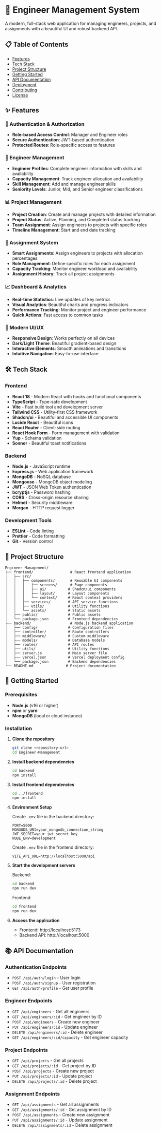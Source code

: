 # 🚀 Engineer Management System

A modern, full-stack web application for managing engineers, projects, and assignments with a beautiful UI and robust backend API.

## 📋 Table of Contents

- [Features](#-features)
- [Tech Stack](#-tech-stack)
- [Project Structure](#-project-structure)
- [Getting Started](#-getting-started)
- [API Documentation](#-api-documentation)
- [Deployment](#-deployment)
- [Contributing](#-contributing)
- [License](#-license)

## ✨ Features

### 🔐 Authentication & Authorization
- **Role-based Access Control**: Manager and Engineer roles
- **Secure Authentication**: JWT-based authentication
- **Protected Routes**: Role-specific access to features

### 👥 Engineer Management
- **Engineer Profiles**: Complete engineer information with skills and availability
- **Capacity Management**: Track engineer allocation and availability
- **Skill Management**: Add and manage engineer skills
- **Seniority Levels**: Junior, Mid, and Senior engineer classifications

### 📊 Project Management
- **Project Creation**: Create and manage projects with detailed information
- **Project Status**: Active, Planning, and Completed status tracking
- **Team Assignment**: Assign engineers to projects with specific roles
- **Timeline Management**: Start and end date tracking

### 🔗 Assignment System
- **Smart Assignments**: Assign engineers to projects with allocation percentages
- **Role Management**: Define specific roles for each assignment
- **Capacity Tracking**: Monitor engineer workload and availability
- **Assignment History**: Track all project assignments

### 📈 Dashboard & Analytics
- **Real-time Statistics**: Live updates of key metrics
- **Visual Analytics**: Beautiful charts and progress indicators
- **Performance Tracking**: Monitor project and engineer performance
- **Quick Actions**: Fast access to common tasks

### 🎨 Modern UI/UX
- **Responsive Design**: Works perfectly on all devices
- **Dark/Light Theme**: Beautiful gradient-based design
- **Interactive Elements**: Smooth animations and transitions
- **Intuitive Navigation**: Easy-to-use interface

## 🛠 Tech Stack

### Frontend
- **React 18** - Modern React with hooks and functional components
- **TypeScript** - Type-safe development
- **Vite** - Fast build tool and development server
- **Tailwind CSS** - Utility-first CSS framework
- **Shadcn/ui** - Beautiful and accessible UI components
- **Lucide React** - Beautiful icons
- **React Router** - Client-side routing
- **React Hook Form** - Form management with validation
- **Yup** - Schema validation
- **Sonner** - Beautiful toast notifications

### Backend
- **Node.js** - JavaScript runtime
- **Express.js** - Web application framework
- **MongoDB** - NoSQL database
- **Mongoose** - MongoDB object modeling
- **JWT** - JSON Web Token authentication
- **bcryptjs** - Password hashing
- **CORS** - Cross-origin resource sharing
- **Helmet** - Security middleware
- **Morgan** - HTTP request logger

### Development Tools
- **ESLint** - Code linting
- **Prettier** - Code formatting
- **Git** - Version control

## 📁 Project Structure

```
Engineer Management/
├── frontend/                 # React frontend application
│   ├── src/
│   │   ├── components/       # Reusable UI components
│   │   │   ├── screens/      # Page components
│   │   │   ├── ui/          # Shadcn/ui components
│   │   │   ├── layout/      # Layout components
│   │   │   └── context/     # React context providers
│   │   ├── services/        # API service functions
│   │   ├── utils/           # Utility functions
│   │   └── assets/          # Static assets
│   ├── public/              # Public assets
│   └── package.json         # Frontend dependencies
├── backend/                  # Node.js backend application
│   ├── config/              # Configuration files
│   ├── controller/          # Route controllers
│   ├── middleware/          # Custom middleware
│   ├── models/              # Database models
│   ├── routes/              # API routes
│   ├── utils/               # Utility functions
│   ├── server.js            # Main server file
│   ├── vercel.json          # Vercel deployment config
│   └── package.json         # Backend dependencies
└── README.md               # Project documentation
```

## 🚀 Getting Started

### Prerequisites

- **Node.js** (v16 or higher)
- **npm** or **yarn**
- **MongoDB** (local or cloud instance)

### Installation

1. **Clone the repository**
   ```bash
   git clone <repository-url>
   cd Engineer-Management
   ```

2. **Install backend dependencies**
   ```bash
   cd backend
   npm install
   ```

3. **Install frontend dependencies**
   ```bash
   cd ../frontend
   npm install
   ```

4. **Environment Setup**

   Create `.env` file in the backend directory:
   ```env
   PORT=5000
   MONGODB_URI=your_mongodb_connection_string
   JWT_SECRET=your_jwt_secret_key
   NODE_ENV=development
   ```

   Create `.env` file in the frontend directory:
   ```env
   VITE_API_URL=http://localhost:5000/api
   ```

5. **Start the development servers**

   Backend:
   ```bash
   cd backend
   npm run dev
   ```

   Frontend:
   ```bash
   cd frontend
   npm run dev
   ```

6. **Access the application**
   - Frontend: http://localhost:5173
   - Backend API: http://localhost:5000

## 📚 API Documentation

### Authentication Endpoints

- `POST /api/auth/login` - User login
- `POST /api/auth/signup` - User registration
- `GET /api/auth/profile` - Get user profile

### Engineer Endpoints

- `GET /api/engineers` - Get all engineers
- `GET /api/engineers/:id` - Get engineer by ID
- `POST /api/engineers` - Create new engineer
- `PUT /api/engineers/:id` - Update engineer
- `DELETE /api/engineers/:id` - Delete engineer
- `GET /api/engineers/:id/capacity` - Get engineer capacity

### Project Endpoints

- `GET /api/projects` - Get all projects
- `GET /api/projects/:id` - Get project by ID
- `POST /api/projects` - Create new project
- `PUT /api/projects/:id` - Update project
- `DELETE /api/projects/:id` - Delete project

### Assignment Endpoints

- `GET /api/assignments` - Get all assignments
- `GET /api/assignments/:id` - Get assignment by ID
- `POST /api/assignments` - Create new assignment
- `PUT /api/assignments/:id` - Update assignment
- `DELETE /api/assignments/:id` - Delete assignment
